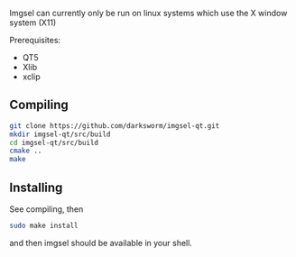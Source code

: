 Imgsel can currently only be run on linux systems which use the X window system (X11)

Prerequisites:
*  QT5
*  Xlib
*  xclip

## Compiling
```bash
git clone https://github.com/darksworm/imgsel-qt.git
mkdir imgsel-qt/src/build
cd imgsel-qt/src/build
cmake ..
make
```

## Installing
See compiling, then
```bash
sudo make install
```
and then imgsel should be available in your shell.
